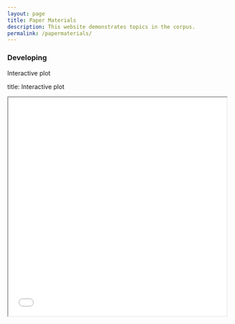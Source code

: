 ```yaml
---
layout: page
title: Paper Materials
description: This website demonstrates topics in the corpus.
permalink: /papermaterials/
---
```


### Developing

Interactive plot

title: Interactive plot


<iframe src="/assets/av_stm_model.html" height="500" width="500"></iframe>
